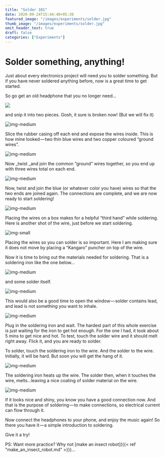 ```yaml
---
title: "Solder 101"
date: 2020-09-24T15:44:40+05:30
featured_image: "/images/experiments/solder.jpg"
thumb_image: "/images/experiments/solder.jpg"
omit_header_text: true
draft: false
categories: ["Experiments"]
---
```


# Solder something, anything!

Just about every electronics project will need you to solder something. But if you have never soldered anything before, now is a great time to get started.

So go get an old headphone that you no longer need…

![](https://cdn-images-1.medium.com/max/800/1*3EWAstzduSGRNhAmg6pPOA.jpeg)

and snip it into two pieces. Gosh, it sure is broken now! (But we will fix it)

![img-medium](https://cdn-images-1.medium.com/max/800/1*SB3hcxw02zXo-tm_VFfhQQ.jpeg)

Slice the rubber casing off each end and expose the wires inside. This is how mine looked — two thin blue wires and two copper coloured “ground wires”.

![img-medium](https://cdn-images-1.medium.com/max/800/1*TQ7evEg1baH62Y4LPh9LmA.jpeg)

Now _twist _and join the common “ground” wires together, so you end up with three wires total on each end.

![img-medium](https://cdn-images-1.medium.com/max/800/1*_YWjVUio_bPUM26ymnoTLw.jpeg)

Now, twist and join the blue (or whatever color you have) wires so that the two ends are joined again. The connections are complete, and we are now ready to start soldering!

![img-medium](https://cdn-images-1.medium.com/max/800/1*ERFHI7kWc5ZikbQW22c2SA.jpeg)

Placing the wires on a box makes for a helpful “third hand” while soldering. Here is another shot of the wire, just before we start soldering.

![img-small](https://cdn-images-1.medium.com/max/800/1*fYMAg9aNympvMyZrETVq3w.jpeg)

Placing the wires so you can solder is so important. Here I am making sure it does not move by placing a “Kangaro” puncher on top of the wire.

Now it is time to bring out the materials needed for soldering. That is a soldering iron like the one below…

![img-medium](https://cdn-images-1.medium.com/max/800/1*mRKTOqX6Snk4wJxwvzvOVw.jpeg)

and some solder itself.

![img-medium](https://cdn-images-1.medium.com/max/800/1*wuREWOcC8wxtYcOAOrgNcA.jpeg)

This would also be a good time to open the window — solder contains lead, and lead is not something you want to inhale.

![img-medium](https://cdn-images-1.medium.com/max/800/1*QlF8yUWNKChysHDcGt3_Tg.jpeg)

Plug in the soldering iron and wait. The hardest part of this whole exercise is just waiting for the iron to get hot enough. For the one I had, it took about 5 mins to get nice and hot. To test, touch the solder wire and it should melt right away. Flick it, and you are ready to solder.

To solder, touch the soldering iron to the wire. And the solder to the wire. Initially, it will be hard. But soon you will get the hang of it.

![img-medium](https://cdn-images-1.medium.com/max/800/1*7BdgmEB-kCui9OqouQYjAw.jpeg)

The soldering iron heats up the wire. The solder then, when it touches the wire, melts…leaving a nice coating of solder material on the wire.

![img-medium](https://cdn-images-1.medium.com/max/800/1*ffti4Uk4Ys4er5-_WctxCw.jpeg)

If it looks nice and shiny, you know you have a good connection now. And that is the purpose of soldering — to make connections, so electrical current can flow through it.

Now connect the headphones to your phone, and enjoy the music again! So there you have it — a simple introduction to soldering.

Give it a try!

PS: Want more practice? Why not [make an insect robot]({{< ref "make_an_insect_robot.md" >}})...